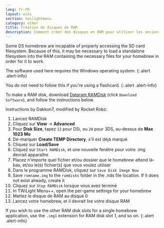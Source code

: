 ```yaml
---
lang: fr-FR
layout: wiki
section: twilightmenu
category: other
title: Création de disques de RAM
description: Comment créer des disques en RAM pour utiliser les anciens homebrew DS avec TWiLight Menu++
---
```


Some DS homebrew are incapable of properly accessing the SD card filesystem. Because of this, it may be necessary to load a standalone filesystem into the RAM containing the necessary files for your homebrew in order for it to work.

The software used here requires the Windows operating system.
{:.alert .alert-info}

You do not need to follow this if you're using a flashcard.
{:.alert .alert-info}

To make a RAM disk, download [Dataram RAMDisk](http://memory.dataram.com/products-and-services/software/ramdisk#freeware) (click `Download Software`), and follow the instructions below.

Instructions by Dakkon7, modified by Rocket Robz:

1. Lancez RAMDisk
1. Cliquez sur **View** -> **Advanced**
1. Pour **Disk Size**, tapez `12` pour DSi, ou `28` pour 3DS, au-dessus de **Max 1023 Mo**
1. Dé-marquer **Create TEMP Directory**, s'il est déjà marqué
1. Cliquez sur **Load/Save**
1. Cliquez sur `Start RAMDisk`, et une nouvelle fenêtre pour votre .img devrait apparaître
1. Placez n'importe quel fichier et/ou dossier que le homebrew attend là-bas, et/ou le(s) fichier(s) que vous voulez utiliser
1. Dans le programme RAMDisk, cliquez sur `Save Disk Image Now`
1. Save `romname.img` to the `ramdisks` folder in the .nds file location. If it does not exist already, create it
1. Cliquez sur `Stop RAMDisk` lorsque vous avez terminé
1. In TWiLight Menu++, open the per-game settings for your homebrew
1. Mettez le disque de RAM au disque 0
1. Lancez votre homebrew, et il devrait lire votre disque RAM

If you wish to use the other RAM disk slots for a single homebrew application, use the `.img1` extension for RAM disk slot 1, and so on.
{:.alert .alert-info}
